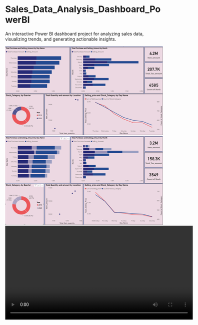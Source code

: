 # Sales_Data_Analysis_Dashboard_PowerBI
An interactive Power BI dashboard project for analyzing sales data, visualizing trends, and generating actionable insights.

<img src="https://github.com/sdhingole111/Sales_Data_Analysis_Dashboard_PowerBI/blob/09b4e0813e6a9a895e123ab28cf4ce6f512a6a38/powerBI%20dashboard.png" alt="Image description" width="800">


<br>
<img src="https://github.com/sdhingole111/Sales_Data_Analysis_Dashboard_PowerBI/blob/8ce4ce6d7e2affe18846645701eab558f2e603bd/stock_category%20by%20quarter%20show.png" alt="Image description" width="800">

<video width="600" controls>
  <source src="https://github.com/sdhingole111/Sales_Data_Analysis_Dashboard_PowerBI/blob/74e83ec337fae88fd214bc6ec9c910a58789953c/Recording%202025-08-05%20223204.mp4" type="video/mp4">
  Your browser does not support the video tag.
</video>



